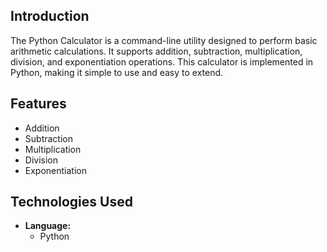 ## Introduction

The Python Calculator is a command-line utility designed to perform basic arithmetic calculations. It supports addition, subtraction, multiplication, division, and exponentiation operations. This calculator is implemented in Python, making it simple to use and easy to extend.

## Features

- Addition
- Subtraction
- Multiplication
- Division
- Exponentiation

## Technologies Used

- **Language:**
  - Python
